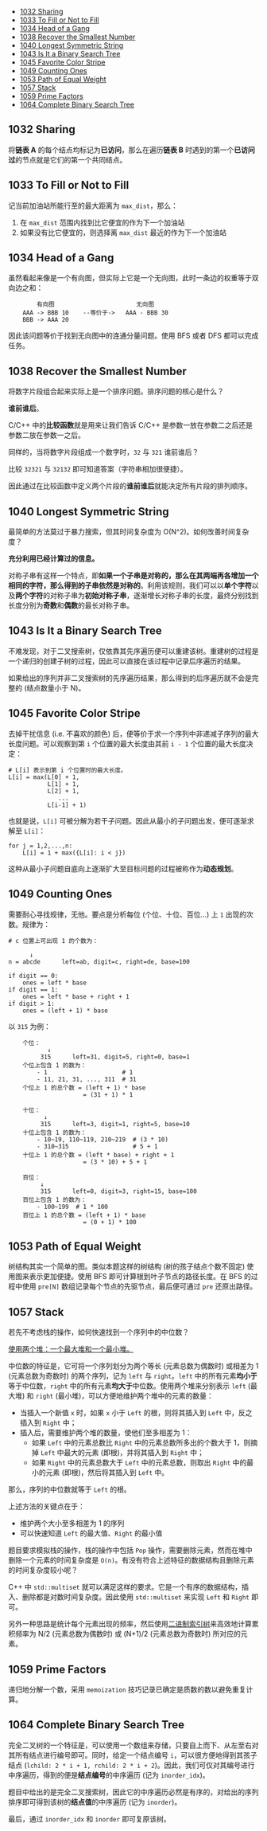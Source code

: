 
* [1032 Sharing](#1032-sharing)
* [1033 To Fill or Not to Fill](#1033-to-fill-or-not-to-fill)
* [1034 Head of a Gang](#1034-head-of-a-gang)
* [1038 Recover the Smallest Number](#1038-recover-the-smallest-number)
* [1040 Longest Symmetric String](#1040-longest-symmetric-string)
* [1043 Is It a Binary Search Tree](#1043-is-it-a-binary-search-tree)
* [1045 Favorite Color Stripe](#1045-favorite-color-stripe)
* [1049 Counting Ones](#1049-counting-ones)
* [1053 Path of Equal Weight](#1053-path-of-equal-weight)
* [1057	Stack](#1057-stack)
* [1059 Prime Factors](#1059-prime-factors)
* [1064 Complete Binary Search Tree](#1064-complete-binary-search-tree)

## 1032 Sharing

将**链表 A** 的每个结点均标记为**已访问**，那么在遍历**链表 B** 时遇到的第一个**已访问过**的节点就是它们的第一个共同结点。

## 1033 To Fill or Not to Fill

记当前加油站所能行至的最大距离为 `max_dist`，那么：
1. 在 `max_dist` 范围内找到比它便宜的作为下一个加油站
2. 如果没有比它便宜的，则选择离 `max_dist` 最近的作为下一个加油站

## 1034 Head of a Gang

虽然看起来像是一个有向图，但实际上它是一个无向图，此时一条边的权重等于双向边之和：
```
        有向图                       无向图
    AAA -> BBB 10    --等价于->   AAA - BBB 30        
    BBB -> AAA 20       
```

因此该问题等价于找到无向图中的连通分量问题。使用 BFS 或者 DFS 都可以完成任务。

## 1038 Recover the Smallest Number

将数字片段组合起来实际上是一个排序问题。排序问题的核心是什么？

**谁前谁后**。

C/C++ 中的**比较函数**就是用来让我们告诉 C/C++ 是参数一放在参数二之后还是参数二放在参数一之后。

同样的，当将数字片段组成一个数字时，`32` 与 `321` 谁前谁后？

比较 `32321` 与 `32132` 即可知道答案（字符串相加很便捷）。

因此通过在比较函数中定义两个片段的**谁前谁后**就能决定所有片段的排列顺序。

## 1040 Longest Symmetric String

最简单的方法莫过于暴力搜索，但其时间复杂度为 O(N^2)。如何改善时间复杂度？

**充分利用已经计算过的信息。**

对称子串有这样一个特点，即**如果一个子串是对称的，那么在其两端再各增加一个相同的字符，那么得到的子串依然是对称的**。利用该规则，我们可以以**单个字符**以及**两个字符**的对称子串为**初始对称子串**，逐渐增长对称子串的长度，最终分别找到长度分别为**奇数**和**偶数**的最长对称子串。

## 1043 Is It a Binary Search Tree

不难发现，对于二叉搜索树，仅依靠其先序遍历便可以重建该树。重建树的过程是一个递归的创建子树的过程，因此可以直接在该过程中记录后序遍历的结果。

如果给出的序列并非二叉搜索树的先序遍历结果，那么得到的后序遍历就不会是完整的 (结点数量小于 N)。

## 1045 Favorite Color Stripe

去掉干扰信息 (i.e. 不喜欢的颜色) 后，便等价于求一个序列中非递减子序列的最大长度问题。可以观察到第 `i` 个位置的最大长度由其前 `i - 1` 个位置的最大长度决定：
```
# L[i] 表示到第 i 个位置时的最大长度。
L[i] = max(L[0] + 1,
           L[1] + 1,
           L[2] + 1,
              ...
           L[i-1] + 1)
```
也就是说，`L[i]` 可被分解为若干子问题。因此从最小的子问题出发，便可逐渐求解至 `L[i]`：
```
for j = 1,2,...,n:
    L[i] = 1 + max({L[i]: i < j})
```
这种从最小子问题自底向上逐渐扩大至目标问题的过程被称作为**动态规划**。

## 1049 Counting Ones

需要耐心寻找规律，无他。要点是分析每位 (个位、十位、百位...) 上 `1` 出现的次数。规律为：
```
# c 位置上可出现 1 的个数为：

      ↓
n = abcde      left=ab, digit=c, right=de, base=100

if digit == 0:
    ones = left * base
if digit == 1:
    ones = left * base + right + 1
if digit > 1:
    ones = (left + 1) * base
```
以 `315` 为例：
```
    个位：
           ↓
         315      left=31, digit=5, right=0, base=1
    个位上包含 1 的数为：
        - 1                     # 1
        - 11, 21, 31, ..., 311  # 31
    个位上 1 的总个数 = (left + 1) * base
                     = (31 + 1) * 1

    十位：
          ↓
         315      left=3, digit=1, right=5, base=10
    十位上包含 1 的数为：
        - 10~19, 110~119, 210~219  # (3 * 10)
        - 310~315                  # 5 + 1
    十位上 1 的总个数 = (left * base) + right + 1 
                     = (3 * 10) + 5 + 1

    百位：
         ↓
         315      left=0, digit=3, right=15, base=100
    百位上包含 1 的数为：
        - 100~199  # 1 * 100
    百位上 1 的总个数 = (left + 1) * base 
                     = (0 + 1) * 100 
```

## 1053 Path of Equal Weight

树结构其实一个简单的图。类似本题这样的树结构 (树的孩子结点个数不固定) 使用图来表示更加便捷。使用 BFS 即可计算根到叶子节点的路径长度。在 BFS 的过程中使用 `pre[N]` 数组记录每个节点的先驱节点，最后便可通过 `pre` 还原出路径。

## 1057 Stack

若先不考虑栈的操作，如何快速找到一个序列中的中位数？

[使用两个堆：一个最大堆和一个最小堆。](https://stackoverflow.com/questions/11361320/data-structure-to-find-median)

中位数的特征是，它可将一个序列划分为两个等长 (元素总数为偶数时) 或相差为 1 (元素总数为奇数时) 的两个序列，记为 `left` 与 `right`。`left` 中的所有元素**均小于**等于中位数，`right` 中的所有元素**均大于**中位数。使用两个堆来分别表示 `left` (最大堆) 和 `right` (最小堆)，可以方便地维护两个堆中的元素的数量：

- 当插入一个新值 `x` 时，如果 `x` 小于 `Left` 的根，则将其插入到 `Left` 中，反之插入到 `Right` 中；
- 插入后，需要维护两个堆的数量，使他们至多相差为 1：
    - 如果 `Left` 中的元素总数比 `Right` 中的元素总数所多出的个数大于 1，则摘掉 `Left` 中最大的元素 (即根)，并将其插入到 `Right` 中；
    - 如果 `Right` 中的元素总数大于 `Left` 中的元素总数，则取出 `Right` 中的最小的元素 (即根)，然后将其插入到 `Left` 中。

那么，序列的中位数就等于 `Left` 的根。

上述方法的关键点在于：
- 维护两个大小至多相差为 1 的序列
- 可以快速知道 `Left` 的最大值、`Right` 的最小值

题目要求模拟栈的操作，栈的操作中包括 `Pop` 操作，需要删除元素，然而在堆中删除一个元素的时间复杂度是 `O(n)`。有没有符合上述特征的数据结构且删除元素的时间复杂度较小呢？

C++ 中 `std::multiset` 就可以满足这样的要求。它是一个有序的数据结构，插入、删除都是对数时间复杂度。因此使用 `std::multiset` 来实现 `Left` 和 `Right` 即可。

另外一种思路是统计每个元素出现的频率，然后使用[二进制索引树](https://www.geeksforgeeks.org/binary-indexed-tree-or-fenwick-tree-2/)来高效地计算累积频率为 N/2 (元素总数为偶数时) 或 (N+1)/2 (元素总数为奇数时) 所对应的元素。

## 1059 Prime Factors

递归地分解一个数，采用 `memoization` 技巧记录已确定是质数的数以避免重复计算。

## 1064 Complete Binary Search Tree

完全二叉树的一个特征是，可以使用一个数组来存储，只要自上而下、从左至右对其所有结点进行编号即可。同时，给定一个结点编号 `i`，可以很方便地得到其孩子结点 (`lchild: 2 * i + 1, rchild: 2 * i + 2`)。因此，我们可仅对其编号进行中序遍历，得到的便是**结点编号**的中序遍历 (记为 `inorder_idx`)。

题目中给出的是完全二叉搜索树，因此它的中序遍历必然是有序的，对给出的序列排序即可得到该树的**结点值**的中序遍历 (记为 `inorder`)。

最后，通过 `inorder_idx` 和 `inorder` 即可复原该树。
